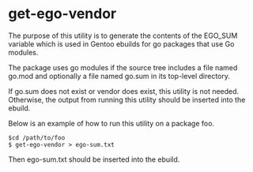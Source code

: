 # get-ego-vendor

The purpose of this utility is to generate the  contents of the
EGO_SUM variable which is used in Gentoo ebuilds for go packages that
use Go modules.

The package uses go modules if the source tree includes a file named
go.mod and optionally a file named go.sum in its top-level directory.

If go.sum does not exist or vendor does exist, this utility is not
needed. Otherwise, the output from running this utility should be
inserted into the ebuild.

Below is an example of how to run this utility on a package foo.

```
$cd /path/to/foo
$ get-ego-vendor > ego-sum.txt
```

Then ego-sum.txt should be inserted into the ebuild.
